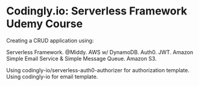 # Codingly.io: Serverless Framework Udemy Course

Creating a CRUD application using:

Serverless Framework. 
@Middy. 
AWS w/ DynamoDB. 
Auth0. 
JWT. 
Amazon Simple Email Service & Simple Message Queue. 
Amazon S3. 

Using codingly-io/serverless-auth0-authorizer for authorization template.  
Using codingly-io for email template.  
